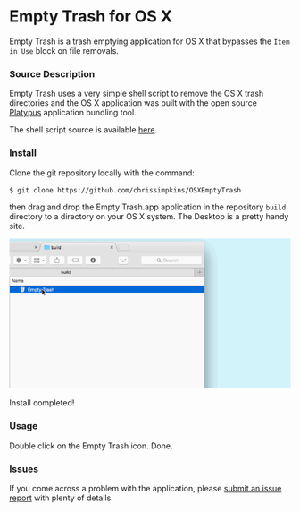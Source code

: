 # Empty Trash for OS X

Empty Trash is a trash emptying application for OS X that bypasses the `Item in Use` block on file removals.

### Source Description

Empty Trash uses a very simple shell script to remove the OS X trash directories and the OS X application was built with the open source [Platypus](https://github.com/sveinbjornt/Platypus) application bundling tool.

The shell script source is available [here](https://github.com/chrissimpkins/OSXEmptyTrash/blob/master/src/empty_trash.sh).

### Install

Clone the git repository locally with the command:

```
$ git clone https://github.com/chrissimpkins/OSXEmptyTrash
```

then drag and drop the Empty Trash.app application in the repository `build` directory to a directory on your OS X system.  The Desktop is a pretty handy site.

<img src="https://raw.githubusercontent.com/chrissimpkins/OSXEmptyTrash/master/img/emptytrash-install.gif" alt="Install Empty Trash on OS X" width="750">

Install completed!

### Usage

Double click on the Empty Trash icon.  Done.


### Issues

If you come across a problem with the application, please [submit an issue report](https://github.com/chrissimpkins/OSXEmptyTrash/issues/new) with plenty of details.


